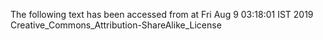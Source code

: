 The following text has been accessed from at Fri Aug 9 03:18:01 IST 2019
Creative_Commons_Attribution-ShareAlike_License
